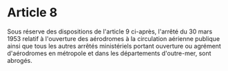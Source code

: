 # Article 8

Sous réserve des dispositions de l'article 9 ci-après, l'arrêté du 30 mars 1953 relatif à l'ouverture des aérodromes à la circulation aérienne publique ainsi que tous les autres arrêtés ministériels portant ouverture ou agrément d'aérodromes en métropole et dans les départements d'outre-mer, sont abrogés.
